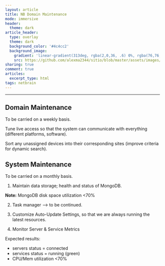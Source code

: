 ```yaml
---
layout: article
title: NB Domain Maintenance
mode: immersive
header:
  theme: dark
article_header:
  type: overlay
  theme: dark
  background_color: '#4c4cc2'
  background_image:
    gradient: 'linear-gradient(313deg, rgba(2,0,36, .6) 0%, rgba(76,76,194, .6) 47%, rgba(0,212,255, .6) 100%)'
    src: https://github.com/alexma2344/sitio/blob/master/assets/images/rainbows.jpg?raw=true"
sharing: true
comment: true
articles:
  excerpt_type: html
tags: netbrain
---
```


<!--more-->

---


## Domain Maintenance

To be carried on a weekly basis.

Tune live access so that the system can communicate with everything (different platforms, software).

Sort any unassigned devices into their corresponding sites (improve criteria for dynamic search).


## System Maintenance

To be carried on a monthly basis.

1. Maintain data storage; health and status of MongoDB.

**Note:** MongoDB disk space utilization <70%


2. Task manager --> to be continued.


3. Customize Auto-Update Settings, so that we are always running the latest resources.


4. Monitor Server & Service Metrics

Expected results:

- servers status = connected
- services status = running (green)
- CPU/Mem utilization <70%